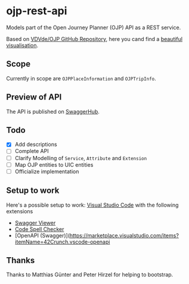 # ojp-rest-api

Models part of the Open Journey Planner (OJP) API as a REST service.

Based on [VDVde/OJP GitHub Repository](https://github.com/VDVde/OJP/tree/changes_for_v1.1), here you
cand find a [beautiful visualisation](https://jmaerki.github.io/OJP/generated/OJP.html).

## Scope

Currently in scope are `OJPPlaceInformation` and `OJPTripInfo`.

## Preview of API

The API is published on [SwaggerHub](https://app.swaggerhub.com/apis/schlpbch/ojp-rest-api/0.0.3).

## Todo

- [x] Add descriptions
- [ ] Complete API
- [ ] Clarify Modelling of `Service`, `Attribute` and `Extension`
- [ ] Map OJP entities to UIC entities
- [ ] Officialize implementation

## Setup to work

Here's a possible setup to work: [Visual Studio Code](https://code.visualstudio.com/) with the following extensions

- [Swagger Viewer](https://marketplace.visualstudio.com/items?itemName=Arjun.swagger-viewer)  
- [Code Spell Checker](https://marketplace.visualstudio.com/items?itemName=streetsidesoftware.code-spell-checker)
- [OpenAPI (Swagger)](https://marketplace.visualstudio.com/items?itemName=42Crunch.vscode-openapi

## Thanks

Thanks to Matthias Günter and Peter Hirzel for helping to bootstrap.

